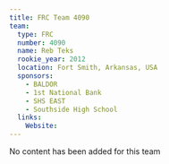 ```yaml
---
title: FRC Team 4090
team:
  type: FRC
  number: 4090
  name: Reb Teks
  rookie_year: 2012
  location: Fort Smith, Arkansas, USA
  sponsors:
    - BALDOR
    - 1st National Bank
    - SHS EAST
    - Southside High School
  links:
    Website: 
---
```

No content has been added for this team